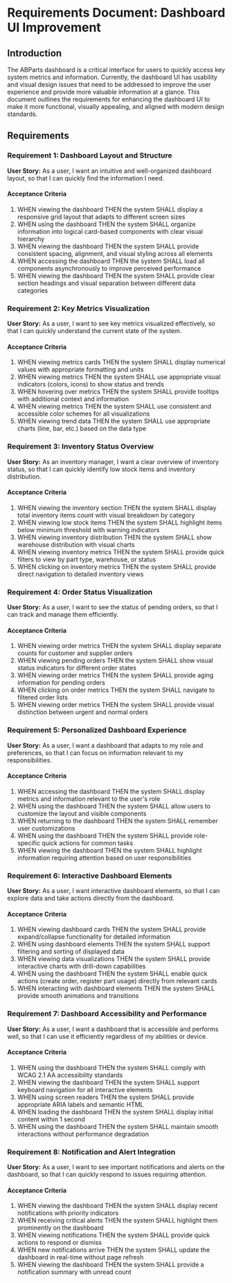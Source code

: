 # Requirements Document: Dashboard UI Improvement

## Introduction

The ABParts dashboard is a critical interface for users to quickly access key system metrics and information. Currently, the dashboard UI has usability and visual design issues that need to be addressed to improve the user experience and provide more valuable information at a glance. This document outlines the requirements for enhancing the dashboard UI to make it more functional, visually appealing, and aligned with modern design standards.

## Requirements

### Requirement 1: Dashboard Layout and Structure

**User Story:** As a user, I want an intuitive and well-organized dashboard layout, so that I can quickly find the information I need.

#### Acceptance Criteria
1. WHEN viewing the dashboard THEN the system SHALL display a responsive grid layout that adapts to different screen sizes
2. WHEN using the dashboard THEN the system SHALL organize information into logical card-based components with clear visual hierarchy
3. WHEN viewing the dashboard THEN the system SHALL provide consistent spacing, alignment, and visual styling across all elements
4. WHEN accessing the dashboard THEN the system SHALL load all components asynchronously to improve perceived performance
5. WHEN viewing the dashboard THEN the system SHALL provide clear section headings and visual separation between different data categories

### Requirement 2: Key Metrics Visualization

**User Story:** As a user, I want to see key metrics visualized effectively, so that I can quickly understand the current state of the system.

#### Acceptance Criteria
1. WHEN viewing metrics cards THEN the system SHALL display numerical values with appropriate formatting and units
2. WHEN viewing metrics THEN the system SHALL use appropriate visual indicators (colors, icons) to show status and trends
3. WHEN hovering over metrics THEN the system SHALL provide tooltips with additional context and information
4. WHEN viewing metrics THEN the system SHALL use consistent and accessible color schemes for all visualizations
5. WHEN viewing trend data THEN the system SHALL use appropriate charts (line, bar, etc.) based on the data type

### Requirement 3: Inventory Status Overview

**User Story:** As an inventory manager, I want a clear overview of inventory status, so that I can quickly identify low stock items and inventory distribution.

#### Acceptance Criteria
1. WHEN viewing the inventory section THEN the system SHALL display total inventory items count with visual breakdown by category
2. WHEN viewing low stock items THEN the system SHALL highlight items below minimum threshold with warning indicators
3. WHEN viewing inventory distribution THEN the system SHALL show warehouse distribution with visual charts
4. WHEN viewing inventory metrics THEN the system SHALL provide quick filters to view by part type, warehouse, or status
5. WHEN clicking on inventory metrics THEN the system SHALL provide direct navigation to detailed inventory views

### Requirement 4: Order Status Visualization

**User Story:** As a user, I want to see the status of pending orders, so that I can track and manage them efficiently.

#### Acceptance Criteria
1. WHEN viewing order metrics THEN the system SHALL display separate counts for customer and supplier orders
2. WHEN viewing pending orders THEN the system SHALL show visual status indicators for different order states
3. WHEN viewing order metrics THEN the system SHALL provide aging information for pending orders
4. WHEN clicking on order metrics THEN the system SHALL navigate to filtered order lists
5. WHEN viewing order metrics THEN the system SHALL provide visual distinction between urgent and normal orders

### Requirement 5: Personalized Dashboard Experience

**User Story:** As a user, I want a dashboard that adapts to my role and preferences, so that I can focus on information relevant to my responsibilities.

#### Acceptance Criteria
1. WHEN accessing the dashboard THEN the system SHALL display metrics and information relevant to the user's role
2. WHEN using the dashboard THEN the system SHALL allow users to customize the layout and visible components
3. WHEN returning to the dashboard THEN the system SHALL remember user customizations
4. WHEN using the dashboard THEN the system SHALL provide role-specific quick actions for common tasks
5. WHEN viewing the dashboard THEN the system SHALL highlight information requiring attention based on user responsibilities

### Requirement 6: Interactive Dashboard Elements

**User Story:** As a user, I want interactive dashboard elements, so that I can explore data and take actions directly from the dashboard.

#### Acceptance Criteria
1. WHEN viewing dashboard cards THEN the system SHALL provide expand/collapse functionality for detailed information
2. WHEN using dashboard elements THEN the system SHALL support filtering and sorting of displayed data
3. WHEN viewing data visualizations THEN the system SHALL provide interactive charts with drill-down capabilities
4. WHEN using the dashboard THEN the system SHALL enable quick actions (create order, register part usage) directly from relevant cards
5. WHEN interacting with dashboard elements THEN the system SHALL provide smooth animations and transitions

### Requirement 7: Dashboard Accessibility and Performance

**User Story:** As a user, I want a dashboard that is accessible and performs well, so that I can use it efficiently regardless of my abilities or device.

#### Acceptance Criteria
1. WHEN using the dashboard THEN the system SHALL comply with WCAG 2.1 AA accessibility standards
2. WHEN viewing the dashboard THEN the system SHALL support keyboard navigation for all interactive elements
3. WHEN using screen readers THEN the system SHALL provide appropriate ARIA labels and semantic HTML
4. WHEN loading the dashboard THEN the system SHALL display initial content within 1 second
5. WHEN using the dashboard THEN the system SHALL maintain smooth interactions without performance degradation

### Requirement 8: Notification and Alert Integration

**User Story:** As a user, I want to see important notifications and alerts on the dashboard, so that I can quickly respond to issues requiring attention.

#### Acceptance Criteria
1. WHEN viewing the dashboard THEN the system SHALL display recent notifications with priority indicators
2. WHEN receiving critical alerts THEN the system SHALL highlight them prominently on the dashboard
3. WHEN viewing notifications THEN the system SHALL provide quick actions to respond or dismiss
4. WHEN new notifications arrive THEN the system SHALL update the dashboard in real-time without page refresh
5. WHEN viewing the dashboard THEN the system SHALL provide a notification summary with unread count